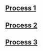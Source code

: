 ## [Process 1](https://core.ewha.ac.kr/publicview/C0101020140318134023355997?vmode=f)



## [Process 2](https://core.ewha.ac.kr/publicview/C0101020140321141759959993?vmode=f)



## [Process 3](https://core.ewha.ac.kr/publicview/C0101020140321143516139010?vmode=f)

